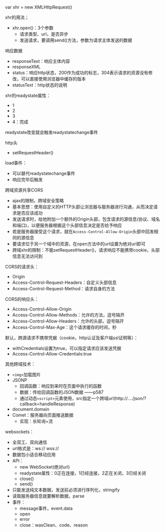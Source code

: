 var xhr = new XMLHttpRequest()

xhr的用法；
- xhr.open()：3个参数
  - 请求类型、url，是否异步
  - 发送请求，要调用send()方法，参数为请求主体发送的数据

响应数据
- responseText：响应主体内容
- responseXML
- status：响应http状态，200作为成功的标志，304表示请求的资源没有修改，可以直接使用浏览器中缓存的版本
- statusText：http状态的说明

xhr的readystate属性：
- 1
- 2
- 3
- 4：完成

readystate改变就会触发readystatechange事件

http头
- setRequestHeader()

load事件：
- 可以替代readystatechange事件
- 响应完毕后触发

跨域资源共享CORS
- ajax的限制，跨域安全策略
- 基本思想：使用自定义的HTTP头部让浏览器与服务器进行沟通，从而决定请求是否应该成功
- 发送请求时，给他附加一个额外的Origin头部，包含请求的源信息(协议、域名和端口)，以便服务器根据这个头部信息决定是否给予响应
- 若是服务器接受这个请求，就在`Access-Control-Allow-Origin`头部中回发相同的源信息
- 要请求位于另一个域中的资源，在open方法中的url设置为绝对url即可
- 跨域xhr的限制：不能setRequestHeader()，请求响应不能携带cookie，头部信息无法访问到

CORS的请求头：
- Origin
- Access-Control-Request-Headers：自定义头部信息
- Access-Control-Request-Method：请求自身的方法

CORS的响应头：
- Access-Control-Allow-Origin
- Access-Control-Allow-Methods：允许的方法，逗号隔开
- Access-Control-Allow-Headers：允许的头部，逗号隔开
- Access-Control-Max-Age：这个请求缓存的时间，秒

默认，跨源请求不携带凭据（cookie，http认证及客户端ssl证明等）：
- withCredentials设置为true，可以指定请求应该发送凭据
- Access-Control-Allow-Credentials:true

其他跨域技术：
- `<img>`加载图片
- JSONP
  - 回调函数：响应到来时在页面中执行的函数
  - 数据：传给回调函数的JSON数据 ——p587
  - 通过动态`<script>`元素使用，src指定一个跨域url(http://..../json/?callback=handleResponse)
- document.domain
- Comet：服务器向页面推送数据
  - 实现：长轮询+流

websockets：
- 全双工、双向通信
- url格式是：ws://      wss://
- 数据包小适合移动应用
- API：
  - new WebSocket(绝对url)
  - readystate属性：0正在连接，1已经连接，2正在关闭，3已经关闭
  - close()
  - send()
- 只能发送纯文本数据，发送前必须进行序列化，stringify
- 读取服务器信息就要解析数据，parse
- 事件：
  - message事件，event.data
  - open
  - error
  - close：wasClean、code、reason